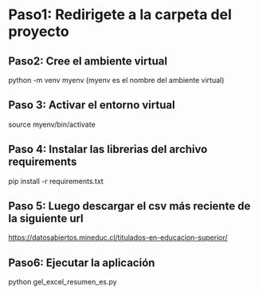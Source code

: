 # Paso1: Redirigete a la carpeta del proyecto

## Paso2: Cree el ambiente virtual
python -m venv myenv (myenv es el nombre del ambiente virtual)

## Paso 3: Activar el entorno virtual
source myenv/bin/activate

## Paso 4: Instalar las librerias del archivo requirements
pip install -r requirements.txt

## Paso  5: Luego descargar el csv más reciente de la siguiente url
https://datosabiertos.mineduc.cl/titulados-en-educacion-superior/

## Paso6: Ejecutar la aplicación
python gel_excel_resumen_es.py


